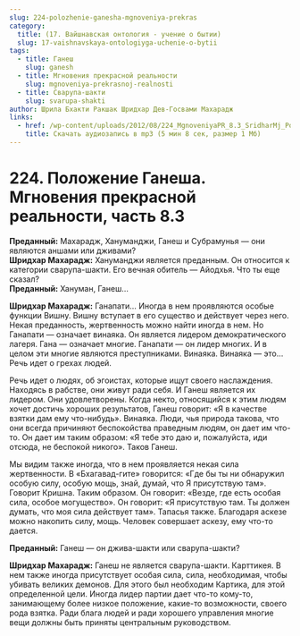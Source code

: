 ```yaml
---
slug: 224-polozhenie-ganesha-mgnoveniya-prekras
category:
  title: (17. Вайшнавская онтология - учение о бытии)
  slug: 17-vaishnavskaya-ontologiyga-uchenie-o-bytii
tags:
  - title: Ганеш
    slug: ganesh
  - title: Мгновения прекрасной реальности
    slug: mgnoveniya-prekrasnoj-realnosti
  - title: Сварупа-шакти
    slug: svarupa-shakti
author: Шрила Бхакти Ракшак Шридхар Дев-Госвами Махарадж
links:
  - href: /wp-content/uploads/2012/08/224_MgnoveniyaPR_8.3_SridharMj_Polojeniye_Ganesha.mp3
    title: Скачать аудиозапись в mp3 (5 мин 8 сек, размер 1 Мб)
---
```


# 224. Положение Ганеша. Мгновения прекрасной реальности, часть 8.3

**Преданный:** Махарадж, Хануманджи, Ганеш и Субрамунья — они являются аншами или дживами?\
**Шридхар Махарадж:** Хануманджи является преданным. Он относится к категории сварупа-шакти. Его вечная обитель — Айодхья. Что ты еще сказал?\
**Преданный:** Хануман, Ганеш…

**Шридхар Махарадж:** Ганапати… Иногда в нем проявляются особые функции Вишну. Вишну вступает в его существо и действует через него. Некая преданность, жертвенность можно найти иногда в нем. Но Ганапати — означает винаяка. Он является лидером демократического лагеря. Гана — означает многие. Ганапати — он лидер многих. И в целом эти многие являются преступниками. Винаяка. Винаяка — это… Речь идет о грехах людей.

Речь идет о людях, об эгоистах, которые ищут своего наслаждения. Находясь в рабстве, они живут ради себя. И Ганеш является их лидером. Они удовлетворены. Когда некто, относящийся к этим людям хочет достичь хороших результатов, Ганеш говорит: «Я в качестве взятки дам ему что-нибудь». Винаяка. Люди, чья природа такова, что они всегда причиняют беспокойства праведным людям, он дает им что-то. Он дает им таким образом: «Я тебе это даю и, пожалуйста, иди отсюда, не беспокой никого». Таков Ганеш.

Мы видим также иногда, что в нем проявляется некая сила жертвенности. В «Бхагавад-гите» говорится: «Где бы ты ни обнаружил особую силу, особую мощь, знай, думай, что Я присутствую там». Говорит Кришна. Таким образом. Он говорит: «Везде, где есть особая сила, особое могущество». Он говорит: «Я присутствую там. Ты должен думать, что моя сила действует там». Тапасья также. Благодаря аскезе можно накопить силу, мощь. Человек совершает аскезу, ему что-то дается.

**Преданный:** Ганеш — он джива-шакти или сварупа-шакти?

**Шридхар Махарадж:** Ганеш не является сварупа-шакти. Карттикея. В нем также иногда присутствует особая сила, сила, необходимая, чтобы убивать великих демонов. Для этого был необходим Картика, для этой определенной цели. Иногда лидер партии дает что-то кому-то, занимающему более низкое положение, какие-то возможности, своего рода взятка. Ради блага людей и ради хорошего управления многие вещи должны быть приняты центральным руководством.

